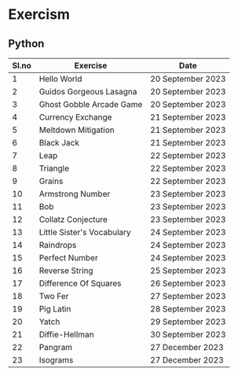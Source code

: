 # Exercism
## Python
| Sl.no | Exercise                   | Date              | 
|----|----------------------------|-------------------|
| 1  | Hello World                | 20 September 2023 |
| 2  | Guidos Gorgeous Lasagna    | 20 September 2023 |
| 3  | Ghost Gobble Arcade Game   | 20 September 2023 |
| 4  | Currency Exchange          | 21 September 2023 |
| 5  | Meltdown Mitigation        | 21 September 2023 |
| 6  | Black Jack                 | 21 September 2023 |
| 7  | Leap                       | 22 September 2023 |
| 8  | Triangle                   | 22 September 2023 |
| 9  | Grains                     | 22 September 2023 |
| 10 | Armstrong Number           | 23 September 2023 |
| 11 | Bob                        | 23 September 2023 |
| 12 | Collatz Conjecture         | 23 September 2023 |
| 13 | Little Sister's Vocabulary | 24 September 2023 |
| 14 | Raindrops                  | 24 September 2023 |
| 15 | Perfect Number             | 24 September 2023 |
| 16 | Reverse String             | 25 September 2023 |
| 17 | Difference Of Squares      | 26 September 2023 |
| 18 | Two Fer                    | 27 September 2023 |
| 19 | Pig Latin                  | 28 September 2023 |
| 20 | Yatch                      | 29 September 2023 |
| 21 | Diffie-Hellman             | 30 September 2023 |
| 22 | Pangram                    | 27 December 2023  |
| 23 | Isograms                   | 27 December 2023  |